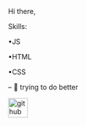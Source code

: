 Hi there,

Skills:
<p> •JS
<p> •HTML
<p> •CSS

– 🔭 trying to do better

[<img src='https://cdn.jsdelivr.net/npm/simple-icons@3.0.1/icons/github.svg' alt='github' height='40'>](https://github.com/22ln)
